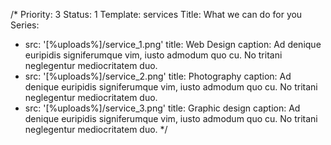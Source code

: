/*
Priority: 3
Status: 1
Template: services
Title: What we can do for you
Series:
- src: '[%uploads%]/service_1.png'
  title: Web Design
  caption: Ad denique euripidis signiferumque vim, iusto admodum quo cu. No tritani neglegentur mediocritatem duo.
- src: '[%uploads%]/service_2.png'
  title: Photography
  caption: Ad denique euripidis signiferumque vim, iusto admodum quo cu. No tritani neglegentur mediocritatem duo.
- src: '[%uploads%]/service_3.png'
  title: Graphic design
  caption: Ad denique euripidis signiferumque vim, iusto admodum quo cu. No tritani neglegentur mediocritatem duo.
*/
